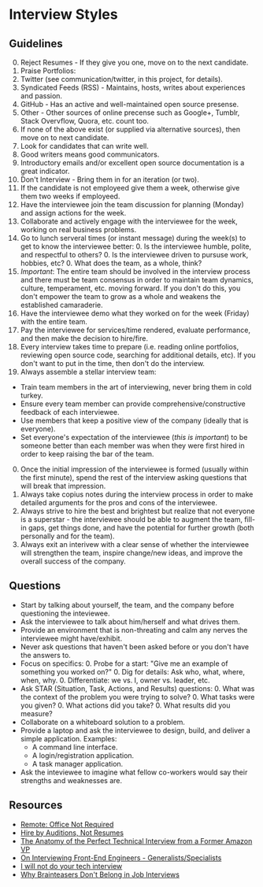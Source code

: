 # Interview Styles

## Guidelines

0. Reject Resumes - If they give you one, move on to the next candidate.
0. Praise Portfolios:
  0. Twitter (see communication/twitter, in this project, for details).
  0. Syndicated Feeds (RSS) - Maintains, hosts, writes about experiences and passion.
  0. GitHub - Has an active and well-maintained open source presense.
  0. Other - Other sources of online precense such as Google+, Tumblr, Stack Overvflow, Quora, etc.
     count too.
  0. If none of the above exist (or supplied via alternative sources), then move on to next
     candidate.
0. Look for candidates that can write well.
  0. Good writers means good communicators.
  0. Introductory emails and/or excellent open source documentation is a great indicator.
0. Don't Interview - Bring them in for an iteration (or two).
  0. If the candidate is not employeed give them a week, otherwise give them two weeks if employeed.
  0. Have the interviewee join the team discussion for planning (Monday) and assign actions for the
     week.
  0. Collaborate and actively engage with the interviewee for the week, working on real business
     problems.
  0. Go to lunch serveral times (or instant message) during the week(s) to get to know the
     interviewee better:
    0. Is the interviewee humble, polite, and respectful to others?
    0. Is the interviewee driven to pursuse work, hobbies, etc?
    0. What does the team, as a whole, think?
  0. *Important*: The entire team should be involved in the interview process and there must be team
     consensus in order to maintain team dynamics, culture, temperament, etc. moving forward. If you
     don't do this, you don't empower the team to grow as a whole and weakens the established
     camaraderie.
  0. Have the interviewee demo what they worked on for the week (Friday) with the entire team.
  0. Pay the interviewee for services/time rendered, evaluate performance, and then make the
     decision to hire/fire.
0. Every interview takes time to prepare (i.e. reading online portfolios, reviewing open source
   code, searching for additional details, etc). If you don't want to put in the time, then don't do
   the interview.
0. Always assemble a stellar interview team:
  - Train team members in the art of interviewing, never bring them in cold turkey.
  - Ensure every team member can provide comprehensive/constructive feedback of each interviewee.
  - Use members that keep a positive view of the company (ideally that is everyone).
  - Set everyone's expectation of the interviewee (*this is important*) to be someone better than
    each member was when they were first hired in order to keep raising the bar of the team.
0. Once the initial impression of the interviewee is formed (usually within the first minute), spend
   the rest of the interview asking questions that will break that impression.
0. Always take copius notes during the interview process in order to make detailed arguments for the
   pros and cons of the interviewee.
0. Always strive to hire the best and brightest but realize that not everyone is a superstar - the
   interviewee should be able to augment the team, fill-in gaps, get things done, and have the
   potential for further growth (both personally and for the team).
0. Always exit an interivew with a clear sense of whether the interviewee will strengthen the team,
   inspire change/new ideas, and improve the overall success of the company.

## Questions

- Start by talking about yourself, the team, and the company before questioning the inteviewee.
- Ask the interviewee to talk about him/herself and what drives them.
- Provide an environment that is non-threating and calm any nerves the interviewee might
  have/exhibit.
- Never ask questions that haven't been asked before or you don't have the answers to.
- Focus on specifics:
  0. Probe for a start: "Give me an example of something you worked on?"
  0. Dig for details: Ask who, what, where, when, why.
  0. Differentiate: we vs. I, owner vs. leader, etc.
- Ask STAR (Situation, Task, Actions, and Results) questions:
  0. What was the context of the problem you were trying to solve?
  0. What tasks were you given?
  0. What actions did you take?
  0. What results did you measure?
- Collaborate on a whiteboard solution to a problem.
- Provide a laptop and ask the interviewee to design, build, and deliver a simple application.
  Examples:
  - A command line interface.
  - A login/registration application.
  - A task manager application.
- Ask the inteviewee to imagine what fellow co-workers would say their strengths and weaknesses are.

## Resources

- [Remote: Office Not Required](https://37signals.com/remote)
- [Hire by Auditions, Not Resumes](http://blogs.hbr.org/2014/01/hire-by-auditions-not-resumes)
- [The Anatomy of the Perfect Technical Interview from a Former Amazon VP](http://firstround.com/article/The-anatomy-of-the-perfect-technical-interview-from-a-former-Amazon-VP)
- [On Interviewing Front-End Engineers - Generalists/Specialists](http://www.nczonline.net/blog/2013/12/27/on-interviewing-front-end-engineers)
- [I will not do your tech interview](https://medium.com/lessons-learned/80ba19c55883)
- [Why Brainteasers Don't Belong in Job Interviews](http://www.newyorker.com/tech/elements/why-brainteasers-dont-belong-in-job-interviews)
